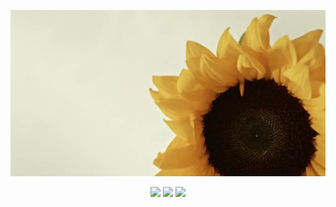 ![](cover.webp)
<div align="center">
  <img src="http://github-profile-summary-cards.vercel.app/api/cards/profile-details?username=sabiz&theme=graywhite">
  <img src="http://github-profile-summary-cards.vercel.app/api/cards/repos-per-language?username=sabiz&theme=graywhite">
  <img src="http://github-profile-summary-cards.vercel.app/api/cards/most-commit-language?username=sabiz&theme=graywhite">
</div>
